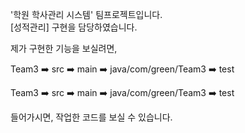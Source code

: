 '학원 학사관리 시스템' 팀프로젝트입니다. <br/>
[성적관리] 구현을 담당하였습니다.


제가 구현한 기능을 보실려면,

Team3 ➡️ src ➡️ main ➡️ java/com/green/Team3 ➡️ test

Team3 ➡️ src ➡️ main ➡️ java/com/green/Team3 ➡️ test

들어가시면, 작업한 코드를 보실 수 있습니다. 

